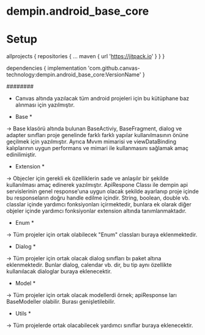 # dempin.android_base_core

# Setup


allprojects {
		repositories {
			...
			maven { url 'https://jitpack.io' }
		}
	}
 
 

dependencies {
	        implementation 'com.github.canvas-technology:dempin.android_base_core:VersionName'
	}
 

########


* Canvas altında yazılacak tüm android projeleri için bu kütüphane baz alınması için yazılmıştır.

* Base * 

 -> Base klasörü altında bulunan  BaseActiviy, BaseFragment, dialog ve adapter sınıfları proje genelinde farklı farklı yapılar kullanılmasının
önüne geçilmek için yazılmıştır. Ayrıca Mvvm mimarisi ve viewDataBinding kalıplarının uygun performans ve mimari ile kullanmasını sağlamak
amaç edinilimiştir.

* Extension * 

-> Objecler için gerekli ek özelliklerin sade ve anlaşılır bir şekilde kullanılması amaç edinerek yazılmıştır. ApiRespone Classı ile dempin 
api servislerinin genel response'una uygun olacak şekilde ayarlanıp proje içinde bu responseların doğru handle edilme içindir. String, boolean, double vb.
classlar içinde yardımcı fonksiyonları içirmektedir, bunlara ek olarak diğer objeler içinde yardımcı fonksiyonlar extension altında tanımlanmaktadır.

* Enum *
 
-> Tüm projeler için ortak olabilecek "Enum" classları buraya eklenmektedir.

* Dialog *

-> Tüm projeler için ortak olacak dialog sınıfları bı paket altına eklenmektedir. Bunlar dialog, calendar vb. dir, bu tip aynı özellikte kullanılacak 
dialoglar buraya eklenecektir.

* Model *

 -> Tüm projeler için ortak olacak modellerdi örnek; apiResponse ları BaseModeller olabilir. Burası genişletilebilir.
 
 * Utils *

-> Tüm projelerde ortak olacabilecek yardımcı sınıflar buraya eklenecektir.
